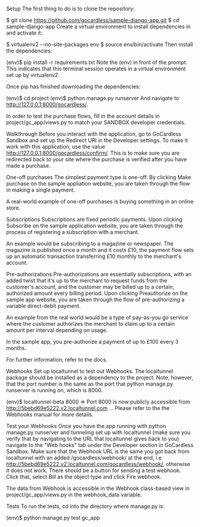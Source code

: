 Setup
The first thing to do is to clone the repository:

$ git clone https://github.com/gocardless/sample-django-app.git
$ cd sample-django-app
Create a virtual environment to install dependencies in and activate it:

$ virtualenv2 --no-site-packages env
$ source env/bin/activate
Then install the dependencies:

(env)$ pip install -r requirements.txt
Note the (env) in front of the prompt. This indicates that this terminal session operates in a virtual environment set up by virtualenv2.

Once pip has finished downloading the dependencies:

(env)$ cd project
(env)$ python manage.py runserver
And navigate to http://127.0.0.1:8000/gocardless/.

In order to test the purchase flows, fill in the account details in project/gc_app/views.py to match your SANDBOX developer credentials.

Walkthrough
Before you interact with the application, go to GoCardless Sandbox and set up the Redirect URI in the Developer settings. To make it work with this application, use the value http://127.0.0.1:8000/gocardless/confirm/. This is to make sure you are redirected back to your site where the purchase is verified after you have made a purchase.

One-off purchases
The simplest payment type is one-off. By clicking Make purchase on the sample appliation website, you are taken through the flow in making a single payment.

A real-world example of one-off purchases is buying something in an online store.

Subscriptions
Subscriptions are fixed periodic payments. Upon clicking Subscribe on the sample application website, you are taken through the process of registering a subscription with a merchant.

An example would be subscribing to a magazine or newspaper. The magazine is published once a month and it costs £10, the payment flow sets up an automatic transaction transferring £10 monthly to the merchant's account.

Pre-authorizations
Pre-authorizations are essentially subscriptions, with an added twist that it's up to the merchant to request funds from the customer's account, and the customer may be billed up to a certain, authorized amount every billing period. Upon clicking Preauthorize on the sample app website, you are taken through the flow of pre-authorizing a variable direct-debit payment.

An example from the real world would be a type of pay-as-you go service where the customer authorizes the merchant to claim up to a certain amount per interval depending on usage.

In the sample app, you pre-authorize a payment of up to £100 every 3 months.

For further information, refer to the docs.

Webhooks
Set up localtunnel to test out Webhooks. The localtunnel package should be installed as a dependency to the project. Note, however, that the port number is the same as the port that python manage.py runserver is running on, which is 8000.

(env)$ localtunnel-beta 8000
=> Port 8000 is now publicly accessible from http://5bebd69e5222.v2.localtunnel.com ...
Please refer to the the Webhooks manual for more details.

Test your Webhooks
Once you have the app running with python manage.py runserver and tunneling set up with localtunnel (make sure you verify that by navigating to the URL that localtunnel gives back to you) navigate to the "Web hooks" tab under the Developer section in GoCardless Sandbox. Make sure that the Webhook URL is the same you got back from localtunnel with an added /gocardless/webhook/ at the end, i.e http://5bebd69e5222.v2.localtunnel.com/gocardless/webhook/, otherwise it does not work. There should be a button for sending a test webhook. Click that, select Bill as the object type and click Fire webhook.

The data from Webhook is accessible in the Webhook class-based view in project/gc_app/views.py in the webhook_data variable.

Tests
To run the tests, cd into the directory where manage.py is:

(env)$ python manage.py test gc_app